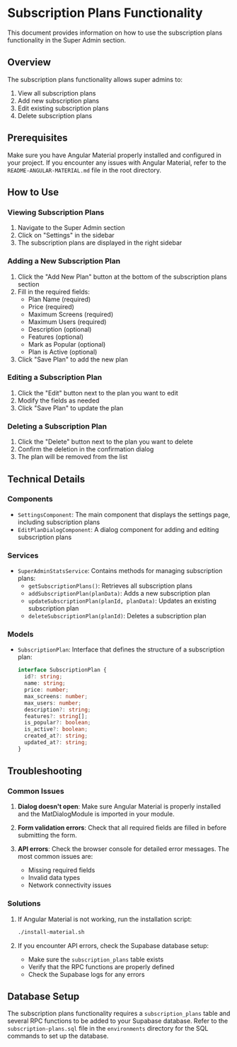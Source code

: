 # Subscription Plans Functionality

This document provides information on how to use the subscription plans functionality in the Super Admin section.

## Overview

The subscription plans functionality allows super admins to:

1. View all subscription plans
2. Add new subscription plans
3. Edit existing subscription plans
4. Delete subscription plans

## Prerequisites

Make sure you have Angular Material properly installed and configured in your project. If you encounter any issues with Angular Material, refer to the `README-ANGULAR-MATERIAL.md` file in the root directory.

## How to Use

### Viewing Subscription Plans

1. Navigate to the Super Admin section
2. Click on "Settings" in the sidebar
3. The subscription plans are displayed in the right sidebar

### Adding a New Subscription Plan

1. Click the "Add New Plan" button at the bottom of the subscription plans section
2. Fill in the required fields:
   - Plan Name (required)
   - Price (required)
   - Maximum Screens (required)
   - Maximum Users (required)
   - Description (optional)
   - Features (optional)
   - Mark as Popular (optional)
   - Plan is Active (optional)
3. Click "Save Plan" to add the new plan

### Editing a Subscription Plan

1. Click the "Edit" button next to the plan you want to edit
2. Modify the fields as needed
3. Click "Save Plan" to update the plan

### Deleting a Subscription Plan

1. Click the "Delete" button next to the plan you want to delete
2. Confirm the deletion in the confirmation dialog
3. The plan will be removed from the list

## Technical Details

### Components

- `SettingsComponent`: The main component that displays the settings page, including subscription plans
- `EditPlanDialogComponent`: A dialog component for adding and editing subscription plans

### Services

- `SuperAdminStatsService`: Contains methods for managing subscription plans:
  - `getSubscriptionPlans()`: Retrieves all subscription plans
  - `addSubscriptionPlan(planData)`: Adds a new subscription plan
  - `updateSubscriptionPlan(planId, planData)`: Updates an existing subscription plan
  - `deleteSubscriptionPlan(planId)`: Deletes a subscription plan

### Models

- `SubscriptionPlan`: Interface that defines the structure of a subscription plan:
  ```typescript
  interface SubscriptionPlan {
    id?: string;
    name: string;
    price: number;
    max_screens: number;
    max_users: number;
    description?: string;
    features?: string[];
    is_popular?: boolean;
    is_active?: boolean;
    created_at?: string;
    updated_at?: string;
  }
  ```

## Troubleshooting

### Common Issues

1. **Dialog doesn't open**: Make sure Angular Material is properly installed and the MatDialogModule is imported in your module.

2. **Form validation errors**: Check that all required fields are filled in before submitting the form.

3. **API errors**: Check the browser console for detailed error messages. The most common issues are:
   - Missing required fields
   - Invalid data types
   - Network connectivity issues

### Solutions

1. If Angular Material is not working, run the installation script:
   ```bash
   ./install-material.sh
   ```

2. If you encounter API errors, check the Supabase database setup:
   - Make sure the `subscription_plans` table exists
   - Verify that the RPC functions are properly defined
   - Check the Supabase logs for any errors

## Database Setup

The subscription plans functionality requires a `subscription_plans` table and several RPC functions to be added to your Supabase database. Refer to the `subscription-plans.sql` file in the `environments` directory for the SQL commands to set up the database.
